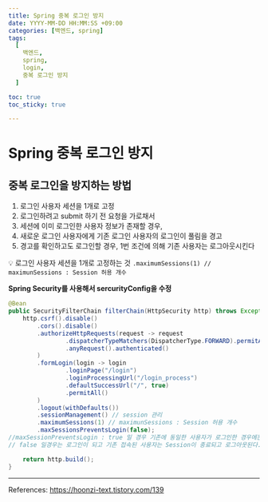 ```yaml
---
title: Spring 중복 로그인 방지
date: YYYY-MM-DD HH:MM:SS +09:00
categories: [백엔드, spring]
tags:
  [
    백엔드,
    spring,
    login,
    중복 로그인 방지
  ]

toc: true
toc_sticky: true

---
```


# Spring 중복 로그인 방지

## 중복 로그인을 방지하는 방법

1. 로그인 사용자 세션을 1개로 고정
2. 로그인하려고 submit 하기 전 요청을 가로채서
3. 세션에 이미 로그인한 사용자 정보가 존재할 경우,
4. 새로운 로그인 사용자에게 기존 로그인 사용자의 로그인이 풀림을 경고
5. 경고를 확인하고도 로그인할 경우, 1번 조건에 의해 기존 사용자는 로그아웃시킨다

💡 로그인 사용자 세션을 1개로 고정하는 것 `.maximumSessions(1) // maximunSessions : Session 허용 개수`


**Spring Security를 사용해서 sercurityConfig을 수정**

```java
@Bean
public SecurityFilterChain filterChain(HttpSecurity http) throws Exception {
    http.csrf().disable()
        .cors().disable()
        .authorizeHttpRequests(request -> request
                .dispatcherTypeMatchers(DispatcherType.FORWARD).permitAll()
                .anyRequest().authenticated()
        )
        .formLogin(login -> login
                .loginPage("/login")
                .loginProcessingUrl("/login_process")
                .defaultSuccessUrl("/", true)
                .permitAll()
        )
        .logout(withDefaults())
        .sessionManagement() // session 관리
        .maximumSessions(1) // maximunSessions : Session 허용 개수
        .maxSessionsPreventsLogin(false);
//maxSessionPreventsLogin : true 일 경우 기존에 동일한 사용자가 로그인한 경우에는 login 이 안된다. 
// false 일경우는 로그인이 되고 기존 접속된 사용자는 Session이 종료되고 로그아웃된다. false 가 기본이다.

    return http.build();
}
```

---

References: https://hoonzi-text.tistory.com/139